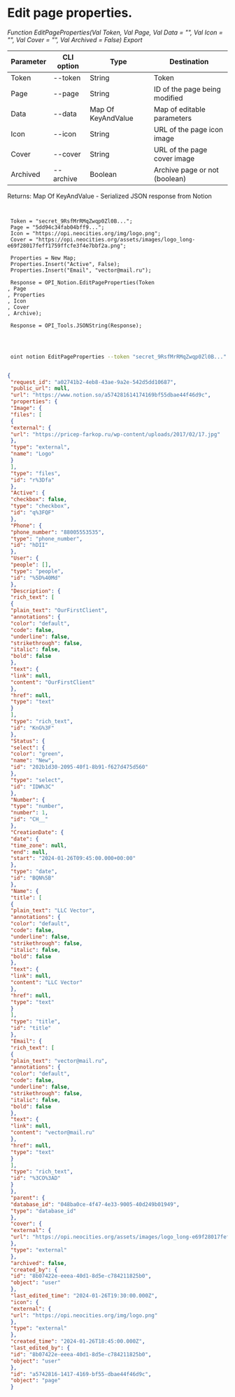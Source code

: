 ﻿---
sidebar_position: 4
---

# Edit page properties.



*Function EditPageProperties(Val Token, Val Page, Val Data = "", Val Icon = "", Val Cover = "", Val Archived = False) Export*

 | Parameter | CLI option | Type | Destination |
 |-|-|-|-|
 | Token | --token | String | Token |
 | Page | --page | String | ID of the page being modified |
 | Data | --data | Map Of KeyAndValue | Map of editable parameters |
 | Icon | --icon | String | URL of the page icon image |
 | Cover | --cover | String | URL of the page cover image |
 | Archived | --archive | Boolean | Archive page or not (boolean) |

 
 Returns: Map Of KeyAndValue - Serialized JSON response from Notion

```bsl title="Code example"
	
 
 Token = "secret_9RsfMrRMqZwqp0Zl0B...";
 Page = "5dd94c34fab04bff9...";
 Icon = "https://opi.neocities.org/img/logo.png";
 Cover = "https://opi.neocities.org/assets/images/logo_long-e69f28017feff1759ffcfe3f4e7bbf2a.png";
 
 Properties = New Map;
 Properties.Insert("Active", False);
 Properties.Insert("Email", "vector@mail.ru");
 
 Response = OPI_Notion.EditPageProperties(Token
, Page
, Properties
, Icon
, Cover
, Archive);
 
 Response = OPI_Tools.JSONString(Response);
 
	
```

```sh title="CLI command example"
 
 oint notion EditPageProperties --token "secret_9RsfMrRMqZwqp0Zl0B..." --page "5dd94c34fab04bff9..." --data %data% --icon "https://opi.neocities.org/img/logo.png" --cover "https://opi.neocities.org/assets/images/logo_long-e69f28017feff1759ffcfe3f4e7bbf2a.png" --archive %archive%

```


```json title="Result"

{
 "request_id": "a02741b2-4eb8-43ae-9a2e-542d5dd10687",
 "public_url": null,
 "url": "https://www.notion.so/a574281614174169bf55dbae44f46d9c",
 "properties": {
 "Image": {
 "files": [
 {
 "external": {
 "url": "https://pricep-farkop.ru/wp-content/uploads/2017/02/17.jpg"
 },
 "type": "external",
 "name": "Logo"
 }
 ],
 "type": "files",
 "id": "r%3Dfa"
 },
 "Active": {
 "checkbox": false,
 "type": "checkbox",
 "id": "q%3FQF"
 },
 "Phone": {
 "phone_number": "88005553535",
 "type": "phone_number",
 "id": "hDII"
 },
 "User": {
 "people": [],
 "type": "people",
 "id": "%5D%40Md"
 },
 "Description": {
 "rich_text": [
 {
 "plain_text": "OurFirstClient",
 "annotations": {
 "color": "default",
 "code": false,
 "underline": false,
 "strikethrough": false,
 "italic": false,
 "bold": false
 },
 "text": {
 "link": null,
 "content": "OurFirstClient"
 },
 "href": null,
 "type": "text"
 }
 ],
 "type": "rich_text",
 "id": "KnG%3F"
 },
 "Status": {
 "select": {
 "color": "green",
 "name": "New",
 "id": "202b1d30-2095-40f1-8b91-f627d475d560"
 },
 "type": "select",
 "id": "IDW%3C"
 },
 "Number": {
 "type": "number",
 "number": 1,
 "id": "CH__"
 },
 "CreationDate": {
 "date": {
 "time_zone": null,
 "end": null,
 "start": "2024-01-26T09:45:00.000+00:00"
 },
 "type": "date",
 "id": "BQN%5B"
 },
 "Name": {
 "title": [
 {
 "plain_text": "LLC Vector",
 "annotations": {
 "color": "default",
 "code": false,
 "underline": false,
 "strikethrough": false,
 "italic": false,
 "bold": false
 },
 "text": {
 "link": null,
 "content": "LLC Vector"
 },
 "href": null,
 "type": "text"
 }
 ],
 "type": "title",
 "id": "title"
 },
 "Email": {
 "rich_text": [
 {
 "plain_text": "vector@mail.ru",
 "annotations": {
 "color": "default",
 "code": false,
 "underline": false,
 "strikethrough": false,
 "italic": false,
 "bold": false
 },
 "text": {
 "link": null,
 "content": "vector@mail.ru"
 },
 "href": null,
 "type": "text"
 }
 ],
 "type": "rich_text",
 "id": "%3CO%3AD"
 }
 },
 "parent": {
 "database_id": "048ba0ce-4f47-4e33-9005-40d249b01949",
 "type": "database_id"
 },
 "cover": {
 "external": {
 "url": "https://opi.neocities.org/assets/images/logo_long-e69f28017feff1759ffcfe3f4e7bbf2a.png"
 },
 "type": "external"
 },
 "archived": false,
 "created_by": {
 "id": "8b07422e-eeea-40d1-8d5e-c784211825b0",
 "object": "user"
 },
 "last_edited_time": "2024-01-26T19:30:00.000Z",
 "icon": {
 "external": {
 "url": "https://opi.neocities.org/img/logo.png"
 },
 "type": "external"
 },
 "created_time": "2024-01-26T18:45:00.000Z",
 "last_edited_by": {
 "id": "8b07422e-eeea-40d1-8d5e-c784211825b0",
 "object": "user"
 },
 "id": "a5742816-1417-4169-bf55-dbae44f46d9c",
 "object": "page"
 }

```
